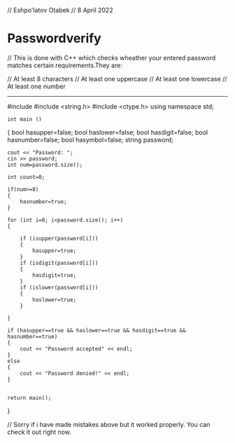 // Eshpo'latov Otabek 
// 8 April 2022

# Passwordverify
// This is done with C++ which checks wheather your entered password matches certain requirements.They are:

// At least 8 characters
// At least one uppercase
// At least one lowercase
// At least one number



-------------------------------------------------------------------------------------------------------------------------------------------------------------

#include <iostream>
#include <string.h>
#include <ctype.h>
using namespace std;

    int main ()
{
    bool hasupper=false;
    bool haslower=false;
    bool hasdigit=false;
    bool hasnumber=false;
    bool hasymbol=false;
    string password;
    
    cout << "Password: ";
    cin >> password;
    int num=password.size();

    int count=0;

    if(num>=8)
    {
        hasnumber=true;
    }

    for (int i=0; i<password.size(); i++)
    {

        if (isupper(password[i]))
        {
            hasupper=true;
        }
        if (isdigit(password[i]))
        {
            hasdigit=true;
        }
        if (islower(password[i]))
        {
            haslower=true;
        }

    }

    if (hasupper==true && haslower==true && hasdigit==true && hasnumber==true)
    {
        cout << "Password accepted" << endl;
    }
    else
    {
        cout << "Password denied!" << endl;
    }


    return main();
}
                                          
                                          
                                          
                                          
                                          
                                          
// Sorry if i have made mistakes above but it worked properly. You can check it out right now.                                           
                                          

